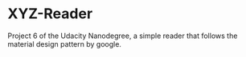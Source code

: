 # XYZ-Reader
Project 6 of the Udacity Nanodegree, a simple reader that follows the material design pattern by google.




